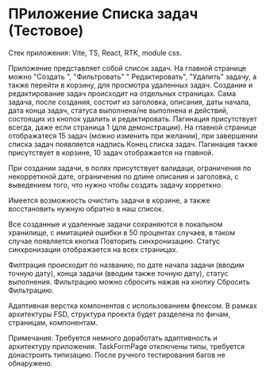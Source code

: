 # ПРиложение Списка задач (Тестовое) 

Стек приложения: Vite, TS, React, RTK, module css.

Приложение представляет собой список задач. 
На главной странице можно "Создать ", "Фильтровать" " Редактировать", "Удалить" задачу, 
а также перейти в корзину, для просмотра удаленных задач.
Создание и редактирование задач происходит на отдельных страницах.
Сама задача, после создания, состоит из заголовка, описания, даты начала, дата конца задач,
статуса выполнена/не выполнена и действий, состоящих из кнопок удалить и редактировать. 
Пагинация присутствует всегда, даже если страница 1 (для демонстрации).
На главной странице отображатеся 15 задач (можно изменить при желании),
при завершении списка задач появляется надпись Конец списка задач.
Пагинация также присутствует в корзине, 10 задач отображается на главной.

При создании задачи, в полях присутствует валидаци, ограничения по 
некорреткной дате, ограничения по длине описания и заголовка, с выведением 
того, что нужно чтобы создать задачу корреткно. 

Имеется возможность очистить задачи в корзине, а также восстановить нужную обратно
в наш список.

Все созданные и удаленные задачи сохраняются в локальном хранилище, с имитацией ошибки
в 50 процентах случаев, в таком случае появляется кнопка Повторить синхронизацию.
Статус синхронизации отображается на всех страницах. 

Филтрация происходит по названию, по дате начала задачи (вводим точную дату),
конца задачи (вводим также точную дату), статус выполнения. Фильтрацию можно 
сбросить нажав на кнопку Сбросить Фильтрацию.


Адаптивная верстка компонентов с использованием флексом.
В рамках архитектуры FSD, структура проекта будет разделена по фичам, страницам, компонентам.

Примечания: Требуется немного доработать адаптивность и архитектуру приложения.
TaskFormPage отключены типы, требуется донастроить типизацию.
После ручного тестирования багов не обнаружено.


